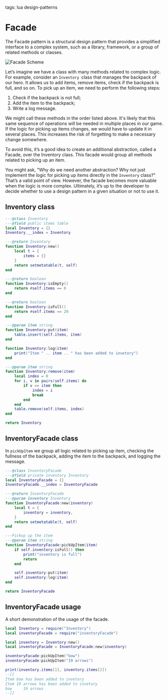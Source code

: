 <!-- Description: The Facade pattern is a structural design pattern that provides a simplified interface to a complex system like a library, framework, or a group of related methods or classes.-->

tags: lua design-patterns

# Facade

The Facade pattern is a structural design pattern that provides a simplified interface to a complex system, such as a library, framework, or a group of related methods or classes.

![Facade Scheme](/assets/img/db-facade.svg)

Let’s imagine we have a class with many methods related to complex logic. For example, consider an `Inventory `class that
manages the backpack of our hero. It allows us to add items, remove items, check if the backpack is full, and so on. To
pick up an item, we need to perform the following steps:

1. Check if the backpack is not full;
2. Add the item to the backpack;
3. Write a log message.

We might call these methods in the order listed above. It's likely that this same sequence of operations will be needed
in multiple places in our game. If the logic for picking up items changes, we would have to update it in several places.
This increases the risk of forgetting to make a necessary change somewhere.

To avoid this, it’s a good idea to create an additional abstraction, called a Facade, over the Inventory class. This
facade would group all methods related to picking up an item.

You might ask, "Why do we need another abstraction? Why not just implement the logic for picking up items directly in
the `Inventory` class?" That’s a valid point of view. However, the facade becomes more valuable when the logic is more
complex. Ultimately, it’s up to the developer to decide whether to use a design pattern in a given situation or not to 
use it.

## Inventory class

```lua
---@class Inventory
---@field public items table
local Inventory = {}
Inventory.__index = Inventory

---@return Inventory
function Inventory:new()
	local t = {
		items = {}
	}
	return setmetatable(t, self)
end

---@return boolean
function Inventory:isEmpty()
	return #self.items == 0
end

---@return boolean
function Inventory:isFull()
	return #self.items == 20
end

---@param item string
function Inventory:put(item)
	table.insert(self.items, item)
end

function Inventory:log(item)
	print("Item " .. item .. " has been added to invetory")
end

---@param item string
function Inventory:remove(item)
	local index = 0
	for i, v in pairs(self.items) do
		if v == item then
			index = i
			break
		end
	end
	table.remove(self.items, index)
end

return Inventory
```

## InventoryFacade class

In `pickUpItem` we group all logic related to picking up item, checking the fullness of the backpack, adding the item
to the backpack, and logging the message.

```lua
---@class InventoryFacade
---@field private inventory Inventory
local InventoryFacade = {}
InventoryFacade.__index = InventoryFacade

---@return InventoryFacade
---@param inventory Inventory
function InventoryFacade:new(inventory)
	local t = {
		inventory = inventory,
	}
	return setmetatable(t, self)
end

---Pickup up the item
---@param item string
function InventoryFacade:pickUpItem(item)
	if self.inventory:isFull() then
		print("inventory is full")
		return
	end

	self.inventory:put(item)
	self.inventory:log(item)
end

return InventoryFacade
```

## InventoryFacade usage

A short demonstration of the usage of the facade.

```lua
local Inventory = require("Inventory")
local inventoryFacade = require("inventoryFacade")

local inventory = Inventory:new()
local inventoryFacade = InventoryFacade:new(inventory)

inventoryFacade:pickUpItem("bow")
inventoryFacade:pickUpItem("19 arrows")

print(inventory.items[1], inventory.items[2])
--[[
Item bow has been added to invetory                                             
Item 19 arrows has been added to invetory                                       
bow     19 arrows     
--]]
```